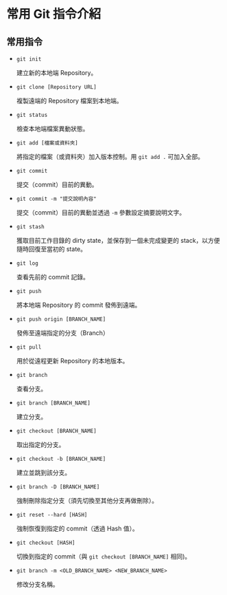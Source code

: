 # 常用 Git 指令介紹

## 常用指令
* `git init`

  建立新的本地端 Repository。

* `git clone [Repository URL]`

  複製遠端的 Repository 檔案到本地端。

* `git status`

   檢查本地端檔案異動狀態。

* `git add [檔案或資料夾]`

   將指定的檔案（或資料夾）加入版本控制。用 `git add .` 可加入全部。

* `git commit`

   提交（commit）目前的異動。

* `git commit -m "提交說明內容"`

   提交（commit）目前的異動並透過 `-m` 參數設定摘要說明文字。

* `git stash`

   獲取目前工作目錄的 dirty state，並保存到一個未完成變更的 stack，以方便隨時回復至當初的 state。

* `git log`

   查看先前的 commit 記錄。

* `git push`

   將本地端 Repository 的 commit 發佈到遠端。

* `git push origin [BRANCH_NAME]`

   發佈至遠端指定的分支（Branch）

* `git pull`

   用於從遠程更新 Repository 的本地版本。

* `git branch`

   查看分支。

* `git branch [BRANCH_NAME]`

   建立分支。

* `git checkout [BRANCH_NAME]`

   取出指定的分支。

* `git checkout -b [BRANCH_NAME]`

   建立並跳到該分支。

* `git branch -D [BRANCH_NAME]`

   強制刪除指定分支（須先切換至其他分支再做刪除）。

* `git reset --hard [HASH]`

   強制恢復到指定的 commit（透過 Hash 值）。

* `git checkout [HASH]`

   切換到指定的 commit（與 `git checkout [BRANCH_NAME]` 相同)。

* `git branch -m <OLD_BRANCH_NAME> <NEW_BRANCH_NAME>`

   修改分支名稱。